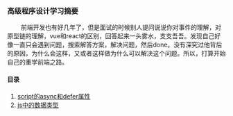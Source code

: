 ### 高级程序设计学习摘要
  
&nbsp;&nbsp;&nbsp;&nbsp;&nbsp;&nbsp;&nbsp;&nbsp;前端开发也有好几年了，但是面试的时候别人提问说说你对事件的理解，对原型链的理解，vue和react的区别，回答起来一头雾水，支支吾吾。发现自己好像一直只会遇到问题，搜索解答方案，解决问题，然后done。没有深究过他背后的原因，为什么会这样，又或者这样做为什么可以解决这个问题。所以，打算开始自己的重学前端之路。  

#### 目录

1. [script的async和defer属性](./pages/page1.md)
2. [js中的数据类型](./pages/page2.md)